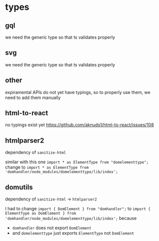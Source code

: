 # types

## gql

we need the generic type so that ts validates properly

## svg

we need the generic type so that ts validates properly

## other

expiramental APIs do not yet have typings, so to properly use them, we need to add them manually

## html-to-react

no typings exist yet
https://github.com/aknuds1/html-to-react/issues/108

## htmlparser2

dependency of `sanitize-html`

similar with this one
`import * as ElementType from "domelementtype";`
change to
`import * as ElementType from 'domhandler/node_modules/domelementtype/lib/index';`

## domutils

dependency of `sanitize-html` -> `htmlparser2`

I had to change
`import { DomElement } from "domhandler";`
to
`import { ElementType as DomElement } from 'domhandler/node_modules/domelementtype/lib/index';`
because

- `domhandler` does not export `DomElement`
- and `domelementtype` just exports `ElementType` not `DomElement`
